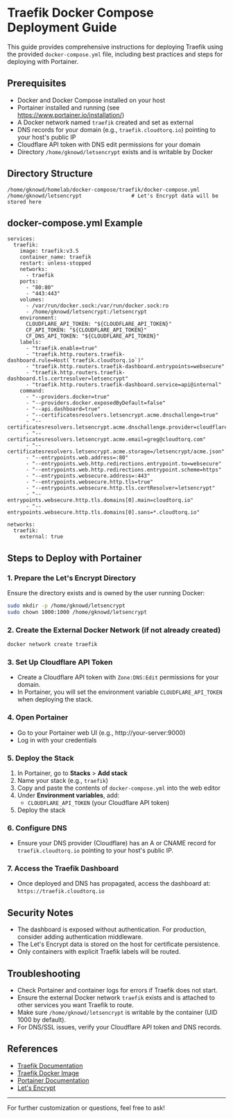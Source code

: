 # Traefik Docker Compose Deployment Guide

This guide provides comprehensive instructions for deploying Traefik using the provided `docker-compose.yml` file, including best practices and steps for deploying with Portainer.

## Prerequisites
- Docker and Docker Compose installed on your host
- Portainer installed and running (see https://www.portainer.io/installation/)
- A Docker network named `traefik` created and set as external
- DNS records for your domain (e.g., `traefik.cloudtorq.io`) pointing to your host's public IP
- Cloudflare API token with DNS edit permissions for your domain
- Directory `/home/gknowd/letsencrypt` exists and is writable by Docker

## Directory Structure
```
/home/gknowd/homelab/docker-compose/traefik/docker-compose.yml
/home/gknowd/letsencrypt                # Let's Encrypt data will be stored here
```

## docker-compose.yml Example
```
services:
  traefik:
    image: traefik:v3.5
    container_name: traefik
    restart: unless-stopped
    networks:
      - traefik
    ports:
      - "80:80"
      - "443:443"
    volumes:
      - /var/run/docker.sock:/var/run/docker.sock:ro
      - /home/gknowd/letsencrypt:/letsencrypt
    environment:
      CLOUDFLARE_API_TOKEN: "${CLOUDFLARE_API_TOKEN}"
      CF_API_TOKEN: "${CLOUDFLARE_API_TOKEN}"
      CF_DNS_API_TOKEN: "${CLOUDFLARE_API_TOKEN}"
    labels:
      - "traefik.enable=true"
      - "traefik.http.routers.traefik-dashboard.rule=Host(`traefik.cloudtorq.io`)"
      - "traefik.http.routers.traefik-dashboard.entrypoints=websecure"
      - "traefik.http.routers.traefik-dashboard.tls.certresolver=letsencrypt"
      - "traefik.http.routers.traefik-dashboard.service=api@internal"
    command:
      - "--providers.docker=true"
      - "--providers.docker.exposedByDefault=false"
      - "--api.dashboard=true"
      - "--certificatesresolvers.letsencrypt.acme.dnschallenge=true"
      - "--certificatesresolvers.letsencrypt.acme.dnschallenge.provider=cloudflare"
      - "--certificatesresolvers.letsencrypt.acme.email=greg@cloudtorq.com"
      - "--certificatesresolvers.letsencrypt.acme.storage=/letsencrypt/acme.json"
      - "--entrypoints.web.address=:80"
      - "--entrypoints.web.http.redirections.entrypoint.to=websecure"
      - "--entrypoints.web.http.redirections.entrypoint.scheme=https"
      - "--entrypoints.websecure.address=:443"
      - "--entrypoints.websecure.http.tls=true"
      - "--entrypoints.websecure.http.tls.certResolver=letsencrypt"
      - "--entrypoints.websecure.http.tls.domains[0].main=cloudtorq.io"
      - "--entrypoints.websecure.http.tls.domains[0].sans=*.cloudtorq.io"

networks:
  traefik:
    external: true
```

## Steps to Deploy with Portainer

### 1. Prepare the Let's Encrypt Directory
Ensure the directory exists and is owned by the user running Docker:
```bash
sudo mkdir -p /home/gknowd/letsencrypt
sudo chown 1000:1000 /home/gknowd/letsencrypt
```

### 2. Create the External Docker Network (if not already created)
```bash
docker network create traefik
```

### 3. Set Up Cloudflare API Token
- Create a Cloudflare API token with `Zone:DNS:Edit` permissions for your domain.
- In Portainer, you will set the environment variable `CLOUDFLARE_API_TOKEN` when deploying the stack.

### 4. Open Portainer
- Go to your Portainer web UI (e.g., http://your-server:9000)
- Log in with your credentials

### 5. Deploy the Stack
1. In Portainer, go to **Stacks** > **Add stack**
2. Name your stack (e.g., `traefik`)
3. Copy and paste the contents of `docker-compose.yml` into the web editor
4. Under **Environment variables**, add:
    - `CLOUDFLARE_API_TOKEN` (your Cloudflare API token)
5. Deploy the stack

### 6. Configure DNS
- Ensure your DNS provider (Cloudflare) has an A or CNAME record for `traefik.cloudtorq.io` pointing to your host's public IP.

### 7. Access the Traefik Dashboard
- Once deployed and DNS has propagated, access the dashboard at:  
  `https://traefik.cloudtorq.io`

## Security Notes
- The dashboard is exposed without authentication. For production, consider adding authentication middleware.
- The Let's Encrypt data is stored on the host for certificate persistence.
- Only containers with explicit Traefik labels will be routed.

## Troubleshooting
- Check Portainer and container logs for errors if Traefik does not start.
- Ensure the external Docker network `traefik` exists and is attached to other services you want Traefik to route.
- Make sure `/home/gknowd/letsencrypt` is writable by the container (UID 1000 by default).
- For DNS/SSL issues, verify your Cloudflare API token and DNS records.

## References
- [Traefik Documentation](https://doc.traefik.io/traefik/)
- [Traefik Docker Image](https://hub.docker.com/_/traefik)
- [Portainer Documentation](https://docs.portainer.io/)
- [Let's Encrypt](https://letsencrypt.org/)

---

For further customization or questions, feel free to ask!
